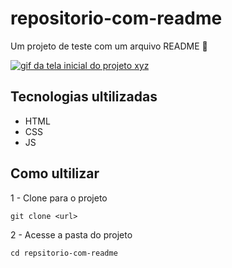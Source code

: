 # repositorio-com-readme
Um projeto de teste com um arquivo README 📜

[<img src="tela.gif" alt="gif da tela inicial do projeto xyz">](https://google.com)

## Tecnologias ultilizadas
- HTML
- CSS
- JS

## Como ultilizar

1 - Clone para o projeto
```
git clone <url>
```

2 - Acesse a pasta do projeto
```
cd repsitorio-com-readme
```